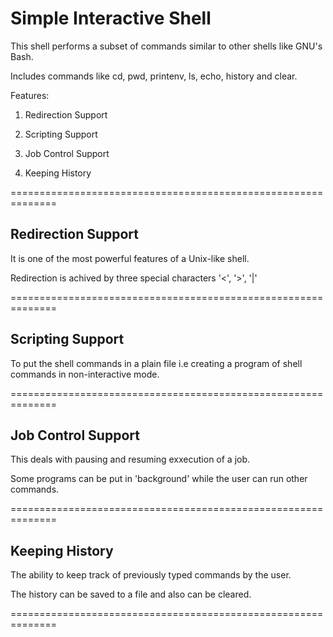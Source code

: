 Simple Interactive Shell
========================

This shell performs a subset of commands similar to other shells like GNU's Bash.

Includes commands like cd, pwd, printenv, ls, echo, history and clear.

Features: 

1. Redirection Support 

2. Scripting Support

3. Job Control Support

4. Keeping History

==============================================================

**Redirection Support**
---------------------

It is one of the most powerful features of a Unix-like shell.

Redirection is achived by three special characters '<', '>', '|'

==============================================================

**Scripting Support**
-------------------

To put the shell commands in a plain file i.e creating a program of shell commands in non-interactive mode.

==============================================================

**Job Control Support**
---------------------

This deals with pausing and resuming exxecution of a job.

Some programs can be put in 'background' while the user can run other commands.

==============================================================

**Keeping History**
-----------------

The ability to keep track of previously typed commands by the user.

The history can be saved to a file and also can be cleared.

==============================================================

